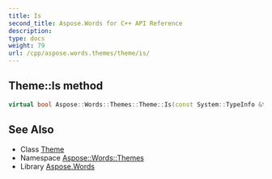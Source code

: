 ```yaml
---
title: Is
second_title: Aspose.Words for C++ API Reference
description: 
type: docs
weight: 79
url: /cpp/aspose.words.themes/theme/is/
---
```

## Theme::Is method




```cpp
virtual bool Aspose::Words::Themes::Theme::Is(const System::TypeInfo &target) const override
```

## See Also

* Class [Theme](../)
* Namespace [Aspose::Words::Themes](../../)
* Library [Aspose.Words](../../../)
